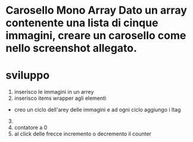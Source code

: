 Carosello Mono Array
Dato un array contenente una lista di cinque immagini, creare un carosello come nello screenshot allegato.
===

# sviluppo

1. inserisco le immagini in un arrey
2. inserisco items wrapper agli elementi
  - creo un ciclo dell'arey delle immagini e ad ogni ciclo aggiungo i ltag
3. 
4. contatore a 0
5. al click delle frecce incremento o  decremento il counter
